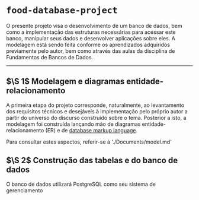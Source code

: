 #   `food-database-project`
O presente projeto visa o desenvolvimento de um banco de dados, bem como a implementação das estruturas necessárias para acessar este banco, manipular seus dados e desenvolver aplicações sobre eles.
A modelagem está sendo feita conforme os aprendizados adquiridos previamente pelo autor, bem como através das aulas da disciplina de Fundamentos de Bancos de Dados.

---

## $\S 1$ Modelagem e diagramas entidade-relacionamento
A primeira etapa do projeto corresponde, naturalmente, ao levantamento dos requisitos técnicos e desejáveis à implementação pelo próprio autor a partir do universo do discurso construído sobre o tema. Posterior a isto, a modelagem foi construída lançando mão de diagramas entidade-relacionamento (ER) e de [database markup language](https://dbml.dbdiagram.io/docs/).

Para consultar estes aspectos, referir-se à './Documents/model.md'

## $\S 2$ Construção das tabelas e do banco de dados
O banco de dados utilizará PostgreSQL como seu sistema de gerenciamento